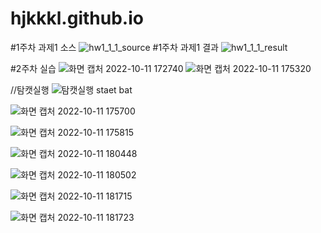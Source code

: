 # hjkkkl.github.io

#1주차 과제1 소스
![hw1_1_1_source](https://user-images.githubusercontent.com/111541925/193993292-6350c28c-1387-4d90-951c-39c71c5be173.jpg)
#1주차 과제1 결과
![hw1_1_1_result](https://user-images.githubusercontent.com/111541925/193993235-e56a6edb-3121-41f5-bb1e-6c467f2a94cb.jpg)

#2주차 실습
![화면 캡처 2022-10-11 172740](https://user-images.githubusercontent.com/111541925/195112945-84148224-f4bd-42fc-84e4-0fea1fced987.jpg)
![화면 캡처 2022-10-11 175320](https://user-images.githubusercontent.com/111541925/195112952-ec12aca9-a538-4b2b-a321-b12883fea817.jpg)

//탐캣실행
![탐캣실행 staet bat](https://user-images.githubusercontent.com/111541925/195113088-45f8615e-0f28-4cb7-b3e8-dcffb071ce72.jpg)

![화면 캡처 2022-10-11 175700](https://user-images.githubusercontent.com/111541925/195113241-3aef49af-3381-4195-b867-726dd0cf5f4f.jpg)

![화면 캡처 2022-10-11 175815](https://user-images.githubusercontent.com/111541925/195113262-90f687ac-3a0e-489a-ae93-dbe93c457823.jpg)

![화면 캡처 2022-10-11 180448](https://user-images.githubusercontent.com/111541925/195113273-6c349ddc-af51-44cc-bf7a-b68ffbc8525b.jpg)

![화면 캡처 2022-10-11 180502](https://user-images.githubusercontent.com/111541925/195113282-db3c9778-dbec-4f12-ace5-ef1b12c3c0e7.jpg)

![화면 캡처 2022-10-11 181715](https://user-images.githubusercontent.com/111541925/195113299-6764c5ed-8a9b-4cef-bd45-67dad6298de1.jpg)

![화면 캡처 2022-10-11 181723](https://user-images.githubusercontent.com/111541925/195113341-0cf62458-6886-45d9-bc5d-da50b83e5692.jpg)
